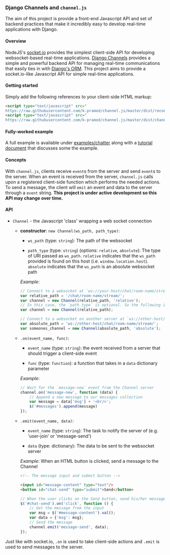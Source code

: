 ### Django Channels and `channel.js`

The aim of this project is provide a front-end Javascript API and set of backend practices that make it incredibly easy to develop real-time applications with Django.

#### Overview

NodeJS's [socket.io](http://socket.io/) provides the simplest client-side API for developing websocket-based real-time applications. [Django Channels](https://channels.readthedocs.io/en/latest/) provides a simple and powerful backend API for managing real-time communications that easily ties in with [Django's ORM](http://tutorial.djangogirls.org/en/django_orm/). This project aims to provide a socket.io-like Javascript API for simple real-time applications.

#### Getting started

Simply add the following references to your client-side HTML markup:
```html
<script type="text/javascript" src="
https://raw.githubusercontent.com/k-pramod/channel.js/master/dist/reconnecting-websocket.js"></script>
<script type="text/javascript" src="
https://raw.githubusercontent.com/k-pramod/channel.js/master/dist/channel-0.1.0.js"></script>
```

#### Fully-worked example

A full example is available under [examples/chatter](../examples/chatter/) along with a [tutorial document](./tutorial.md) that discusses some the example.

#### Concepts

With `channel.js`, clients receive `event`s from the server and send `event`s to the server. When an event is received from the server, `channel.js` calls upon a registered client-side function which performs the needed actions. To send a message, the client will `emit` an event and data to the server through a `event` string. **This project is under active development so this API may change over time.**

#### API

* `Channel` - the Javascript 'class' wrapping a web socket connection

    * **constructor**: `new Channel(ws_path, path_type)`:

        * `ws_path` (type: `string`): The path of the websocket

        * `path_type` (type: `string`) (options: `relative`, `absolute`): The type of URI passed as `ws_path`. `relative` indicates that the `ws_path` provided is found on this host (i.e. `window.location.host`). `absolute` indicates that the `ws_path` is an absolute websocket path

        _Example_:
        ```javascript
        // Connect to a websocket at `ws://your-host/chat/room-name/stream/`
        var relative_path = '/chat/room-name/stream/';
        var channel = new Channel(relative_path, 'relative');
        // In this case, the `path_type` is optional. So the following is equivalent:
        var channel = new Channel(relative_path);

        // Connect to a websocket on another server at `ws://other-host/chat/room-name/stream/`
        var absolute_path = 'ws://other-host/chat/room-name/stream/';
        var someones_channel = new Channel(absolute_path, 'absolute');
        ```

    * `.on(event_name, func)`:
        
        * `event_name` (type: `string`): the event received from a server that should trigger a client-side event
        
        * `func` (type: `function`): a function that takes in a `data` dictionary parameter

        _Example_:
        ```javascript
        // Wait for the `message-new` event from the Channel server
        channel.on('message-new', function (data) {
            // Append a new message to our messages collection
            var message = data['msg'] + '<br/>';
            $('#messages').append(message)
        });
        ```
    
    * `.emit(event_name, data)`:
    
        * `event_name` (type: `string`): The task to notify the server of (e.g. 'user-join' or 'message-send')
    
        * `data` (type: dictionary): The data to be sent to the websocket server
        
        _Example_: When an HTML button is clicked, send a message to the Channel
        ```html
        <!-- The message input and submit button -->
        
        <input id="message-content" type="text"/>
        <button id="chat-send" type="submit">Send</button>
        ```
        
        ```javascript
        // When the user clicks on the Send button, send his/her message to the Channel
        $('#chat-send').on('click', function () {
            // Get the message from the input
            var msg = $('#message-content').val();
            var data = {'msg': msg};
            // Send the message
            channel.emit('message-send', data);
        });
        ```

Just like with socket.io, `.on` is used to take client-side actions and `.emit` is used to send messages to the server.

